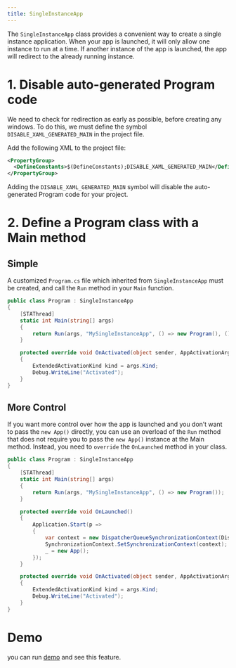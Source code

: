 ```yaml
---
title: SingleInstanceApp
---
```


The `SingleInstanceApp` class provides a convenient way to create a single instance application. When your app is launched, it will only allow one instance to run at a time. If another instance of the app is launched, the app will redirect to the already running instance.

# 1. Disable auto-generated Program code

We need to check for redirection as early as possible, before creating any windows. To do this, we must define the symbol `DISABLE_XAML_GENERATED_MAIN` in the project file.

Add the following XML to the project file:
```xml
<PropertyGroup>
  <DefineConstants>$(DefineConstants);DISABLE_XAML_GENERATED_MAIN</DefineConstants>
</PropertyGroup>
```
Adding the `DISABLE_XAML_GENERATED_MAIN` symbol will disable the auto-generated Program code for your project.

# 2. Define a Program class with a Main method

## Simple

A customized `Program.cs` file which inherited from `SingleInstanceApp` must be created, and call the `Run` method in your `Main` function.

```cs
public class Program : SingleInstanceApp
{
    [STAThread]
    static int Main(string[] args)
    {
        return Run(args, "MySingleInstanceApp", () => new Program(), () => new App());
    }

    protected override void OnActivated(object sender, AppActivationArguments args)
    {
        ExtendedActivationKind kind = args.Kind;
        Debug.WriteLine("Activated");
    }
}
```

## More Control
If you want more control over how the app is launched and you don’t want to pass the `new App()` directly, you can use an overload of the `Run` method that does not require you to pass the `new App()` instance at the Main method. Instead, you need to `override` the `OnLaunched` method in your class.

```cs
public class Program : SingleInstanceApp
{
    [STAThread]
    static int Main(string[] args)
    {
        return Run(args, "MySingleInstanceApp", () => new Program());
    }

    protected override void OnLaunched()
    {
        Application.Start(p =>
        {
            var context = new DispatcherQueueSynchronizationContext(DispatcherQueue.GetForCurrentThread());
            SynchronizationContext.SetSynchronizationContext(context);
            _ = new App();
        });
    }

    protected override void OnActivated(object sender, AppActivationArguments args)
    {
        ExtendedActivationKind kind = args.Kind;
        Debug.WriteLine("Activated");
    }
}
```

# Demo
you can run [demo](https://github.com/Ghost1372/DevWinUI) and see this feature.